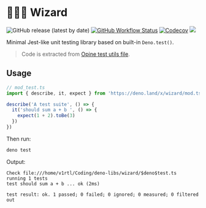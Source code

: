# 🧙🏼‍♂️ Wizard

![GitHub release (latest by date)](https://img.shields.io/github/v/release/deno-libs/wizard?style=flat-square) [![GitHub Workflow Status][gh-actions-img]][github-actions]
[![Codecov][codecov-badge]][codecov] [![][docs-badge]][docs]

Minimal Jest-like unit testing library based on built-in `Deno.test()`.

> Code is extracted from [Opine test utils file](https://github.com/asos-craigmorten/opine/blob/main/test/utils.ts).

## Usage

```ts
// mod_test.ts
import { describe, it, expect } from 'https://deno.land/x/wizard/mod.ts'

describe('A test suite', () => {
  it('should sum a + b ', () => {
    expect(1 + 2).toBe(3)
  })
})
```

Then run:

```sh
deno test
```

Output:

```
Check file:///home/v1rtl/Coding/deno-libs/wizard/$deno$test.ts
running 1 tests
test should sum a + b ... ok (2ms)

test result: ok. 1 passed; 0 failed; 0 ignored; 0 measured; 0 filtered out
```

[gh-actions-img]: https://img.shields.io/github/workflow/status/deno-libs/wizard/CI?style=flat-square
[codecov]: https://codecov.io/gh/deno-libs/wizard
[github-actions]: https://github.com/deno-libs/wizard/actions
[license]: https://github.com/deno-libs/wizard-deno/blob/master/LICENSE
[codecov-badge]: https://img.shields.io/codecov/c/gh/deno-libs/wizard?style=flat-square
[docs-badge]: https://img.shields.io/github/v/release/deno-libs/wizard?color=yellow&label=Docs&logo=deno&style=flat-square
[docs]: https://doc.deno.land/https/deno.land/x/wizard/mod.ts
